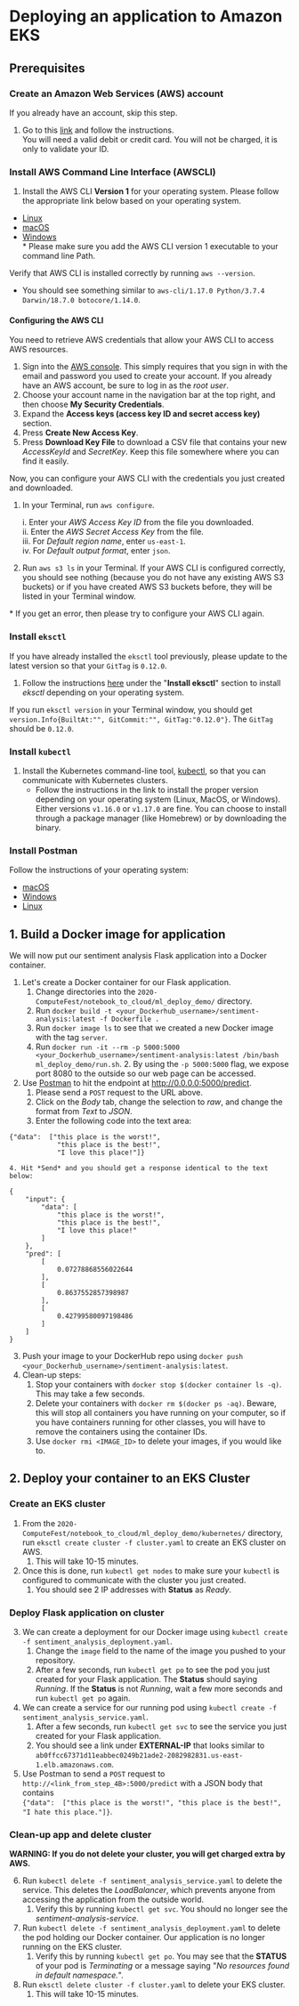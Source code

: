 # Deploying an application to Amazon EKS

## Prerequisites

### Create an Amazon Web Services (AWS) account  
If you already have an account, skip this step.  
1. Go to this [link](https://portal.aws.amazon.com/billing/signup) and follow the instructions.  
You will need a valid debit or credit card. You will not be charged, it is only to validate your ID.  
  
### Install AWS Command Line Interface (AWSCLI)  
  
1. Install the AWS CLI **Version 1** for your operating system. Please follow the appropriate link below based on your operating system.  
* [Linux](https://docs.aws.amazon.com/cli/latest/userguide/install-linux.html)  
* [macOS](https://docs.aws.amazon.com/cli/latest/userguide/install-macos.html)  
* [Windows](https://docs.aws.amazon.com/cli/latest/userguide/install-windows.html#install-msi-on-windows)  
\* Please make sure you add the AWS CLI version 1 executable to your command line Path.  
  
Verify that AWS CLI is installed correctly by running `aws --version`.  
* You should see something similar to `aws-cli/1.17.0 Python/3.7.4 Darwin/18.7.0 botocore/1.14.0`.  
  
#### Configuring the AWS CLI  
You need to retrieve AWS credentials that allow your AWS CLI to access AWS resources.  
  
1. Sign into the [AWS console]([https://aws.amazon.com/console/](https://aws.amazon.com/console/)). This simply requires that you sign in with the email and password you used to create your account. If you already have an AWS account, be sure to log in as the _root user_.  
2. Choose your account name in the navigation bar at the top right, and then choose **My Security Credentials**.  
3. Expand the **Access keys (access key ID and secret access key)** section.  
4. Press **Create New Access Key**.  
5. Press **Download Key File** to download a CSV file that contains your new _AccessKeyId_ and _SecretKey_. Keep this file somewhere where you can find it easily.  
  
Now, you can configure your AWS CLI with the credentials you just created and downloaded.  
  
1. In your Terminal, run `aws configure`.  
  
	i. Enter your _AWS Access Key ID_ from the file you downloaded.  
	ii. Enter the _AWS Secret Access Key_ from the file.  
	iii. For _Default region name_, enter ``us-east-1``.  
	iv. For _Default output format_, enter ``json``.  
  
2. Run `aws s3 ls` in your Terminal. If your AWS CLI is configured correctly, you should see nothing (because you do not have any existing AWS S3 buckets) or if you have created AWS S3 buckets before, they will be listed in your Terminal window.  
  
\* If you get an error, then please try to configure your AWS CLI again.  
  
### Install `eksctl`
If you have already installed the `eksctl` tool previously, please update to the latest version so that your `GitTag` is `0.12.0`.  
  
1. Follow the instructions [here](https://docs.aws.amazon.com/eks/latest/userguide/getting-started-eksctl.html#w243aac11b7b5b9b7b1) under the "**Install eksctl**" section to install _eksctl_ depending on your operating system.  
  
If you run `eksctl version` in your Terminal window, you should get `version.Info{BuiltAt:"", GitCommit:"", GitTag:"0.12.0"}`. The `GitTag` should be `0.12.0`.  
   
### Install `kubectl`  
  
1. Install the Kubernetes command-line tool, [kubectl](https://kubernetes.io/docs/tasks/tools/install-kubectl/), so that you can communicate with Kubernetes clusters.  
	* Follow the instructions in the link to install the proper version depending on your operating system (Linux, MacOS, or Windows). Either versions `v1.16.0` or `v1.17.0` are fine. You can choose to install through a package manager (like Homebrew) or by downloading the binary.  
  
### Install Postman  
Follow the instructions of your operating system:  
* [macOS](https://learning.getpostman.com/docs/postman/launching-postman/installation-and-updates/#installing-postman-on-mac)  
* [Windows](https://learning.getpostman.com/docs/postman/launching-postman/installation-and-updates/#installing-postman-on-windows)  
* [Linux](https://learning.getpostman.com/docs/postman/launching-postman/installation-and-updates/#installing-postman-on-linux)  


## 1. Build a Docker image for application

We will now put our sentiment analysis Flask application into a Docker container.

1. Let's create a Docker container for our Flask application.
    1. Change directories into the `2020-ComputeFest/notebook_to_cloud/ml_deploy_demo/` directory.
    2. Run `docker build -t <your_Dockerhub_username>/sentiment-analysis:latest -f Dockerfile .`
    3. Run `docker image ls` to see that we created a new Docker image with the tag `server`.
    4. Run `docker run -it --rm -p 5000:5000 <your_Dockerhub_username>/sentiment-analysis:latest /bin/bash ml_deploy_demo/run.sh`.
        2. By using the `-p 5000:5000` flag, we expose port 8080 to the outside so our web page can be accessed.
2. Use [Postman](https://www.getpostman.com/downloads/) to hit the endpoint at http://0.0.0.0:5000/predict.
    1. Please send a `POST` request to the URL above.
    2. Click on the *Body* tab, change the selection to *raw*, and change the format from *Text* to *JSON*.
    3. Enter the following code into the text area:
```
{"data":  ["this place is the worst!",
            "this place is the best!",
            "I love this place!"]}
```
    
    4. Hit *Send* and you should get a response identical to the text below:
```
{
    "input": {
        "data": [
            "this place is the worst!",
            "this place is the best!",
            "I love this place!"
        ]
    },
    "pred": [
        [
            0.07278868556022644
        ],
        [
            0.8637552857398987
        ],
        [
            0.42799580097198486
        ]
    ]
}
```

3. Push your image to your DockerHub repo using `docker push <your_Dockerhub_username>/sentiment-analysis:latest`.
4. Clean-up steps:
    1. Stop your containers with `docker stop $(docker container ls -q)`. This may take a few seconds.
    2. Delete your containers with `docker rm $(docker ps -aq)`. Beware, this will stop all containers you have running on your computer, so if you have containers running for other classes, you will have to remove the containers using the container IDs.
    3. Use `docker rmi <IMAGE_ID>` to delete your images, if you would like to.
    
## 2. Deploy your container to an EKS Cluster

### Create an EKS cluster
1. From the `2020-ComputeFest/notebook_to_cloud/ml_deploy_demo/kubernetes/` directory, run `eksctl create cluster -f cluster.yaml` to create an EKS cluster on AWS.
    1. This will take 10-15 minutes.
2. Once this is done, run `kubectl get nodes` to make sure your `kubectl` is configured to communicate with the cluster you just created.
    1. You should see 2 IP addresses with **Status** as *Ready*.
    
### Deploy Flask application on cluster
3. We can create a deployment for our Docker image using `kubectl create -f sentiment_analysis_deployment.yaml`.
    1. Change the `image` field to the name of the image you pushed to your repository.
    2. After a few seconds, run `kubectl get po` to see the pod you just created for your Flask application. The **Status** should saying *Running*. If the **Status** is not *Running*, wait a few more seconds and run `kubectl get po` again.
4. We can create a service for our running pod using `kubectl create -f sentiment_analysis_service.yaml`.
    1. After a few seconds, run `kubectl get svc` to see the service you just created for your Flask application.
    2. You should see a link under **EXTERNAL-IP** that looks similar to  
    `ab0ffcc67371d11eabbec0249b21ade2-2082982831.us-east-1.elb.amazonaws.com`.
5. Use Postman to send a `POST` request to `http://<link_from_step_4B>:5000/predict` with a JSON body that contains  
`{"data":  ["this place is the worst!", "this place is the best!", "I hate this place."]}`.

### Clean-up app and delete cluster
**WARNING: If you do not delete your cluster, you will get charged extra by AWS.**  

6. Run `kubectl delete -f sentiment_analysis_service.yaml` to delete the service. This deletes the *LoadBalancer*, which prevents anyone from accessing the application from the outside world.
    1. Verify this by running `kubectl get svc`. You should no longer see the *sentiment-analysis-service*.  
7. Run `kubectl delete -f sentiment_analysis_deployment.yaml` to delete the pod holding our Docker container. Our application is no longer running on the EKS cluster.  
    1. Verify this by running `kubectl get po`. You may see that the **STATUS** of your pod is *Terminating* or a message saying "*No resources found in default namespace.*".  
8. Run `eksctl delete cluster -f cluster.yaml` to delete your EKS cluster.  
    1. This will take 10-15 minutes.  